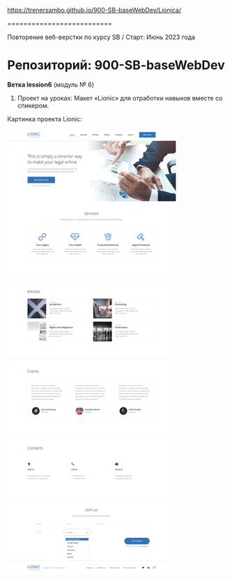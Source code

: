 https://trenersambo.github.io/900-SB-baseWebDev/Lionica/

==========================

Повторение веб-верстки по курсу SB / Старт: Июнь 2023 года

#  Репозиторий:  900-SB-baseWebDev

**Ветка lession6** (модуль № 6)

1. Проект на уроках: Макет «Lionic» для отработки навыков вместе со спикером.

Картинка проекта Lionic:

![Иллюстрация проекта, 260kB](https://github.com/trenersambo/900-SB-baseWebDev/blob/ca12362d5fe4b73ea991e2bb5660e589fea2fb13/_tmp/Lionic.png)

